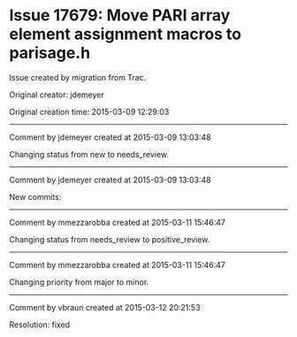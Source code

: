 # Issue 17679: Move PARI array element assignment macros to parisage.h

Issue created by migration from Trac.

Original creator: jdemeyer

Original creation time: 2015-03-09 12:29:03




---

Comment by jdemeyer created at 2015-03-09 13:03:48

Changing status from new to needs_review.


---

Comment by jdemeyer created at 2015-03-09 13:03:48

New commits:


---

Comment by mmezzarobba created at 2015-03-11 15:46:47

Changing status from needs_review to positive_review.


---

Comment by mmezzarobba created at 2015-03-11 15:46:47

Changing priority from major to minor.


---

Comment by vbraun created at 2015-03-12 20:21:53

Resolution: fixed

